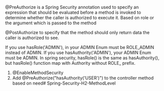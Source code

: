 @PreAuthorize is a Spring Security annotation used to specify an expression that should be evaluated before a method is 
invoked to determine whether the caller is authorized to execute it.
    Based on role or the argument which is passed to the method

@PostAuthorize to specify that the method should only return data the caller is authorized to see.


If you use hasRole('ADMIN'), in your ADMIN Enum must be ROLE_ADMIN instead of ADMIN.
If you use hasAuthority('ADMIN'), your ADMIN Enum must be ADMIN.
In spring security, hasRole() is the same as hasAuthority(), but hasRole() function map with Authority without ROLE_ prefix.

1. @EnableMethodSecurity
2. Add @PreAuthorize("hasAuthority('USER')") to the controller method based on need#   S p r i n g - S e c u r i t y - H 2 - M e t h o d L e v e l  
 